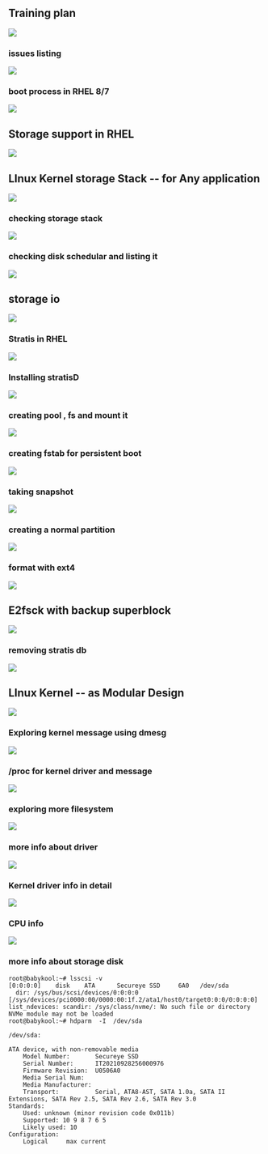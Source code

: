 ## Training plan 

<img src="plan.png">

### issues listing 

<img src="iss.png">

### boot process in RHEL 8/7 

<img src="bootprocess.png">

## Storage support in RHEL 

<img src="st.png">

## LInux Kernel storage Stack -- for Any application 

<img src="appst.png">

### checking storage stack 

<img src="stack.png">

### checking disk schedular and listing it 

<img src="list.png">

## storage io 

<img src="tool.png">

### Stratis in RHEL 

<img src="stratis.png">

### Installing stratisD 

<img src="stra.png">

### creating pool , fs and mount it 

<img src="create1.png">


### creating fstab for persistent boot 

<img src="fst.png">


### taking snapshot 

<img src="snap.png">

### creating a normal partition 

<img src="part.png">

### format with ext4 

<img src="ext4.png">

## E2fsck with backup superblock 

<img src="backup.png">

### removing stratis db 

<img src="rmst.png">

## LInux Kernel -- as Modular Design 

<img src="k.png">

### Exploring kernel message using dmesg

<img src="dms.png">

### /proc for kernel driver and message 

<img src="proc.png">

### exploring more filesystem 

<img src="kr.png">

### more info about driver 

<img src="dr.png">

### Kernel driver info in detail 

<img src="drr.png">

### CPU info 

<img src="cpu.png">

### more info about storage disk 

```
root@babykool:~# lsscsi -v
[0:0:0:0]    disk    ATA      Secureye SSD     6A0   /dev/sda 
  dir: /sys/bus/scsi/devices/0:0:0:0  [/sys/devices/pci0000:00/0000:00:1f.2/ata1/host0/target0:0:0/0:0:0:0]
list_ndevices: scandir: /sys/class/nvme/: No such file or directory
NVMe module may not be loaded
root@babykool:~# hdparm  -I  /dev/sda

/dev/sda:

ATA device, with non-removable media
	Model Number:       Secureye SSD                            
	Serial Number:      IT20210928256000976 
	Firmware Revision:  U0506A0 
	Media Serial Num:   
	Media Manufacturer: 
	Transport:          Serial, ATA8-AST, SATA 1.0a, SATA II Extensions, SATA Rev 2.5, SATA Rev 2.6, SATA Rev 3.0
Standards:
	Used: unknown (minor revision code 0x011b) 
	Supported: 10 9 8 7 6 5 
	Likely used: 10
Configuration:
	Logical		max	current

```




